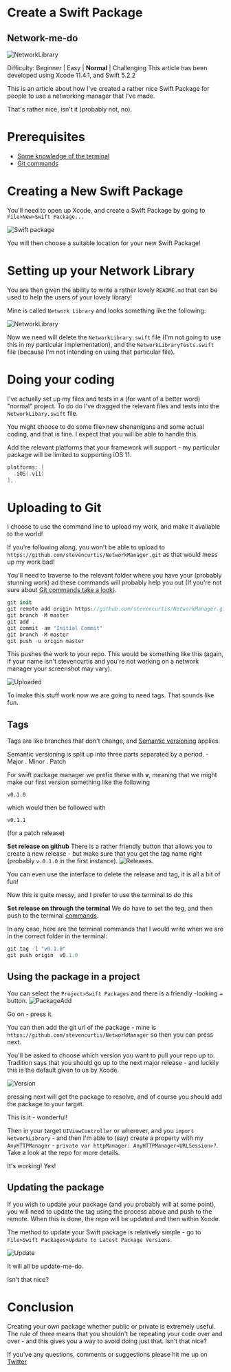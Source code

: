 # Create a Swift Package
## Network-me-do

![NetworkLibrary](Images/NetworkLibrary.png)<br/>

Difficulty: Beginner | Easy | **Normal** | Challenging
This article has been developed using Xcode 11.4.1, and Swift 5.2.2

This is an article about how I've created a rather nice Swift Package for people to use a networking manager that I've made. 

That's rather nice, isn't it (probably not, no).

# Prerequisites
- [Some knowledge of the terminal](https://medium.com/@stevenpcurtis.sc/the-mac-terminal-998eb9f42b5)
- [Git commands](https://medium.com/@stevenpcurtis.sc/common-git-commands-4663bab829c6)

# Creating a New Swift Package
You'll need to open up Xcode, and create a Swift Package by going to `File>New>Swift Package...`

![Swift package](Images/SwiftPackage.png)<br/>

You will then choose a suitable location for your new Swift Package!

# Setting up your Network Library
You are then given the ability to write a rather lovely `README.md` that can be used to help the users of your lovely library!

Mine is called `Network Library` and looks something like the following:

![NetworkLibrary](Images/NetworkLibrary.png)<br/>

Now we need will delete the `NetworkLibrary.swift` file (I'm not going to use this in my particular implementation), and the `NetworkLibraryTests.swift` file (because I'm not intending on using that particular file).

# Doing your coding
I've actually set up my files and tests in a (for want of a better word) "normal" project. To do do I've dragged the relevant files and tests into the `NetworkLibary.swift` file.

You might choose to do some file>new shenanigans and some actual coding, and that is fine. I expect that you will be able to handle this. 

Add the relevant platforms that your framework will support - my particular package will be limited to supporting iOS 11.

```swift
platforms: [
  .iOS(.v11)
],
```

# Uploading to Git
I choose to use the command line to upload my work, and make it avaliable to the world!

If you're following along, you won't be able to upload to `https://github.com/stevencurtis/NetworkManager.git` as that would mess up my work bad!

You'll need to traverse to the relevant folder where you have your (probably stunning work) ad these commands will probably help you out (If you're not sure about [Git commands take a look](https://medium.com/@stevenpcurtis.sc/common-git-commands-4663bab829c6)).

```swift
git init
git remote add origin https://github.com/stevencurtis/NetworkManager.git
git branch -M master
git add .
git commit -am "Initial Commit"
git branch -M master
git push -u origin master
```

This pushes the work to your repo. This would be something like this (again, if your name isn't stevencurtis and you're not working on a network manager your screenshot may vary).

![Uploaded](Images/Uploaded.png) 

To imake this stuff work now we are going to need tags. That sounds like fun.

## Tags
Tags are like branches that don't change, and [Semantic versioning](https://medium.com/@stevenpcurtis.sc/upgrade-to-semantic-versioning-31342b11ce97) applies.

Semantic versioning is split up into three parts separated by a period. -  Major . Minor . Patch

For swift package manager we prefix these with **v**, meaning that we might make our first version something like the following

`v0.1.0`

which would then be followed with 

`v0.1.1`

(for a patch release)

**Set release on github**
There is a rather friendly button that allows you to create a new release - but make sure that you get the tag name right (probably `v.0.1.0` in the first instance).
![Releases](Images/Releases.png).
 
 You can even use the interface to delete the release and tag, it is all a bit of fun!

Now this is quite messy, and I prefer to use the terminal to do this

**Set release on through the terminal**
We do have to set the teg, and then push to the terminal [commands](https://www.drupixels.com/blog/git-tags-guide-create-delete-push-tags-remote-and-much-more).

In any case, here are the terminal commands that I would write when we are in the correct folder in the terminal:

```swift
git tag -l "v0.1.0"
git push origin  v0.1.0
```

## Using the package in a project
You can select the `Project>Swift Packages` and there is a friendly -looking + button. 
 ![PackageAdd](Images/PackageAdd.png)
 
 Go on - press it.
 
 You can then add the git url of the package - mine is `https://github.com/stevencurtis/NetworkManager` so then you can press next.
 
 You'll be asked to choose which version you want to pull your repo up to. Tradition says that you should go up to the next major release - and luckily this is the default given to us by Xcode.
 
 ![Version](Images/Version.png)
 
pressing next will get the package to resolve, and of course you should add the package to your target. 

This is it - wonderful!

Then in your target `UIViewController` or wherever, and you `import NetworkLibrary` - and then I'm able to (say) create a property with my `AnyHTTPManager` - `private var httpManager: AnyHTTPManager<URLSession>?`. Take a look at the repo for more details.

It's working! Yes!

## Updating the package
If you wish to update your package (and you probably will at some point), you will need to update the tag using the process above and push to the remote. When this is done, the repo will be updated and then within Xcode.

The method to update your Swift package is relatively simple - go to `File>Swift Packages>Update to Latest Package Versions`.

 ![Update](Images/Update.png)

It will all be update-me-do. 

Isn't that nice?

# Conclusion
Creating your own package whether public or private is extremely useful. The rule of three means that you shouldn't be repeating your code over and over - and this gives you a way to avoid doing just that. Isn't that nice?

If you've any questions, comments or suggestions please hit me up on [Twitter](https://twitter.com/stevenpcurtis) 

